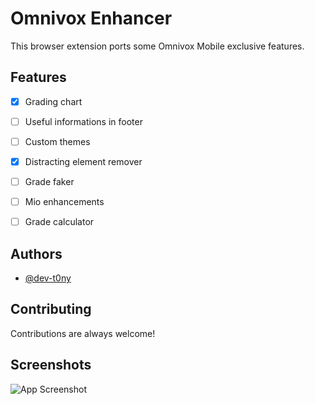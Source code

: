 # Omnivox Enhancer

This browser extension ports some Omnivox Mobile exclusive features.
## Features

- [X] Grading chart 
- [ ] Useful informations in footer
- [ ] Custom themes
- [X] Distracting element remover
- [ ] Grade faker 
- [ ] Mio enhancements
- [ ] Grade calculator



## Authors

- [@dev-t0ny](https://github.com/dev-t0ny)


## Contributing

Contributions are always welcome!




## Screenshots

![App Screenshot](https://github.com/dev-t0ny/omnivox-enhancer/assets/79669121/a012841e-c2bb-4f71-b155-1d9d533eca55)

